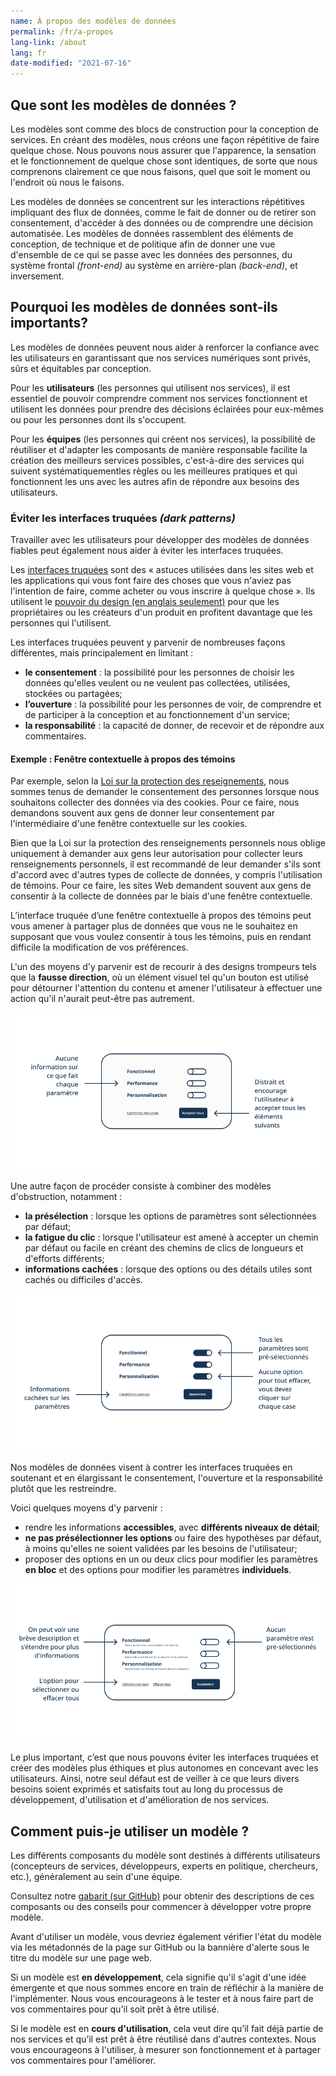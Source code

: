 ```yaml
---
name: À propos des modèles de données
permalink: /fr/a-propos
lang-link: /about
lang: fr
date-modified: "2021-07-16"
---
```


## Que sont les modèles de données ?

Les modèles sont comme des blocs de construction pour la conception de services.
En créant des modèles, nous créons une façon répétitive de faire quelque chose.
Nous pouvons nous assurer que l'apparence, la sensation et le fonctionnement de quelque chose sont identiques, de sorte que nous comprenons clairement ce que nous faisons, quel que soit le moment ou l'endroit où nous le faisons.

Les modèles de données se concentrent sur les interactions répétitives impliquant des flux de données, comme le fait de donner ou de retirer son consentement, d'accéder à des données ou de comprendre une décision automatisée.
Les modèles de données rassemblent des éléments de conception, de technique et de politique afin de donner une vue d'ensemble de ce qui se passe avec les données des personnes, du système frontal _(front-end)_ au système en arrière-plan _(back-end)_, et inversement.

## Pourquoi les modèles de données sont-ils importants?

Les modèles de données peuvent nous aider à renforcer la confiance avec les utilisateurs en garantissant que nos services numériques sont privés, sûrs et équitables par conception.

Pour les **utilisateurs** (les personnes qui utilisent nos services), il est essentiel de pouvoir comprendre comment nos services fonctionnent et utilisent les données pour prendre des décisions éclairées pour eux-mêmes ou pour les personnes dont ils s'occupent.

Pour les **équipes** (les personnes qui créent nos services), la possibilité de réutiliser et d'adapter les composants de manière responsable facilite la création des meilleurs services possibles, c'est-à-dire des services qui suivent systématiquementles règles ou les meilleures pratiques et qui fonctionnent les uns avec les autres afin de répondre aux besoins des utilisateurs.

### Éviter les interfaces truquées _(dark patterns)_

Travailler avec les utilisateurs pour développer des modèles de données fiables peut également nous aider à éviter les interfaces truquées.

Les [interfaces truquées](https://fr.wikipedia.org/wiki/Dark_pattern) sont des « astuces utilisées dans les sites web et les applications qui vous font faire des choses que vous n'aviez pas l'intention de faire, comme acheter ou vous inscrire à quelque chose ».
Ils utilisent le [pouvoir du design (en anglais seulement)](https://dapde.de/en/) pour que les propriétaires ou les créateurs d'un produit en profitent davantage que les personnes qui l'utilisent.

Les interfaces truquées peuvent y parvenir de nombreuses façons différentes, mais principalement en limitant :

* **le consentement** : la possibilité pour les personnes de choisir les données qu'elles veulent ou ne veulent pas collectées, utilisées, stockées ou partagées;
* **l’ouverture** : la possibilité pour les personnes de voir, de comprendre et de participer à la conception et au fonctionnement d'un service;
* **la responsabilité** : la capacité de donner, de recevoir et de répondre aux commentaires.

#### Exemple : Fenêtre contextuelle à propos des témoins

Par exemple, selon la [Loi sur la protection des reseignements](https://laws-lois.justice.gc.ca/fra/lois/p-21/TexteComplet.html), nous sommes tenus de demander le consentement des personnes lorsque nous souhaitons collecter des données via des cookies.
Pour ce faire, nous demandons souvent aux gens de donner leur consentement par l'intermédiaire d'une fenêtre contextuelle sur les cookies.

Bien que la Loi sur la protection des renseignements personnels nous oblige uniquement à demander aux gens leur autorisation pour collecter leurs renseignements personnels, il est recommandé de leur demander s'ils sont d'accord avec d'autres types de collecte de données, y compris l'utilisation de témoins.
Pour ce faire, les sites Web demandent souvent aux gens de consentir à la collecte de données par le biais d'une fenêtre contextuelle.

L’interface truquée d’une fenêtre contextuelle à propos des témoins peut vous amener à partager plus de données que vous ne le souhaitez en supposant que vous voulez consentir à tous les témoins, puis en rendant difficile la modification de vos préférences.

L'un des moyens d'y parvenir est de recourir à des designs trompeurs tels que la **fausse direction**, où un élément visuel tel qu'un bouton est utilisé pour détourner l'attention du contenu et amener l'utilisateur à effectuer une action qu'il n'aurait peut-être pas autrement.

<img class="img-responsive" src="assets/images/misdirection-fr.png" alt="Fenêtre contextuelle à propos des témoins comportant trois paramètres et des boutons coulissants à bascule pour chacun d'entre eux, réglés sur à la position désactivée. Il n'y a aucune information sur l'effet de chaque paramètre. Un bouton « Accepter tout » dans le coin inférieur droit distrait l'utilisateur et l'encourage à accepter tous les paramètres.">

Une autre façon de procéder consiste à combiner des modèles d'obstruction, notamment :

* **la présélection** : lorsque les options de paramètres sont sélectionnées par défaut;
* **la fatigue du clic** : lorsque l'utilisateur est amené à accepter un chemin par défaut ou facile en créant des chemins de clics de longueurs et d'efforts différents;
* **informations cachées** : lorsque des options ou des détails utiles sont cachés ou difficiles d'accès.

<img class="img-responsive" src="assets/images/preselection-fr.png" alt="Fenêtre contextuelle à propos des témoins comportant trois paramètres et des boutons coulissants à bascule pour chacun d'eux, activés. Étant donné que tous les paramètres sont présélectionnés et qu'il n'y a pas d'option pour tout effacer, l'utilisateur doit cliquer sur chaque bouton à bascule individuellement pour ajuster ses paramètres. Les informations relatives aux paramètres sont masquées par un lien « Paramètres avancés ». Un bouton « Soumettre » permet à l'utilisateur de confirmer ses choix.">

Nos modèles de données visent à contrer les interfaces truquées en soutenant et en élargissant le consentement, l'ouverture et la responsabilité plutôt que les restreindre.

Voici quelques moyens d'y parvenir :

* rendre les informations **accessibles**, avec **différents niveaux de détail**;
* **ne pas présélectionner les options** ou faire des hypothèses par défaut, à moins qu'elles ne soient validées par les besoins de l'utilisateur;
* proposer des options en un ou deux clics pour modifier les paramètres **en bloc** et des options pour modifier les paramètres **individuels**.

<img class="img-responsive" src="assets/images/options-fr.png" alt="Une fenêtre contextuelle de cookie comportant trois paramètres et desboutons coulissants à bascule pour chacun d'entre eux, désactivés. Chaque paramètre est accompagné d'une brève description qui peut être développée pour obtenir plus d'informations. Deux liens permettent à l'utilisateur de &quot;Sélectionner tout&quot; ou &quot;Effacer tout&quot;. Un bouton &quot;Soumettre&quot; permet à l'utilisateur de confirmer ses choix.">

Le plus important, c’est que nous pouvons éviter les interfaces truquées et créer des modèles plus éthiques et plus autonomes en concevant avec les utilisateurs.
Ainsi, notre seul défaut est de veiller à ce que leurs divers besoins soient exprimés et satisfaits tout au long du processus de développement, d'utilisation et d'amélioration de nos services.

## Comment puis-je utiliser un modèle ?

Les différents composants du modèle sont destinés à différents utilisateurs (concepteurs de services, développeurs, experts en politique, chercheurs, etc.), généralement au sein d'une équipe.

Consultez notre [gabarit (sur GitHub)](https://github.com/DTS-STN/Data-Patterns/blob/main/_patterns/_template-fr.md) pour obtenir des descriptions de ces composants ou des conseils pour commencer à développer votre propre modèle.

Avant d'utiliser un modèle, vous devriez également vérifier l'état du modèle via les métadonnés de la page sur GitHub ou la bannière d'alerte sous le titre du modèle sur une page web.

Si un modèle est **en développement**, cela signifie qu'il s'agit d'une idée émergente et que nous sommes encore en train de réfléchir à la manière de l'implémenter.
Nous vous encourageons à le tester et à nous faire part de vos commentaires pour qu'il soit prêt à être utilisé.

Si le modèle est en **cours d'utilisation**, cela veut dire qu’il fait déjà partie de nos services et qu’il est prêt à être réutilisé dans d'autres contextes.
Nous vous encourageons à l'utiliser, à mesurer son fonctionnement et à partager vos commentaires pour l'améliorer.